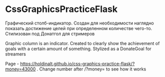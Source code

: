 # CssGraphicsPracticeFlask

Графический столб-индикатор. Создан для необходимости наглядно показать достижение целей при определенном количестве чего-то. Стилизован под Донатгол для стримеров

Graphic column is an indicator. Created to clearly show the achievement of goals with a certain amount of something. Stylized as a DonateGoal for streamers

Page - https://holdinalt.github.io/css-graphics-practice-flask/?money=43000 . 
Change number after /?money= to see how it works
